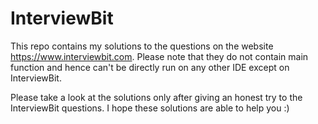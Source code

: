 # InterviewBit

This repo contains my solutions to the questions on the website https://www.interviewbit.com. Please note that they do not contain main function and hence can't be directly run on any other IDE except on InterviewBit.

Please take a look at the solutions only after giving an honest try to the InterviewBit questions. I hope these solutions are able to help you :)
